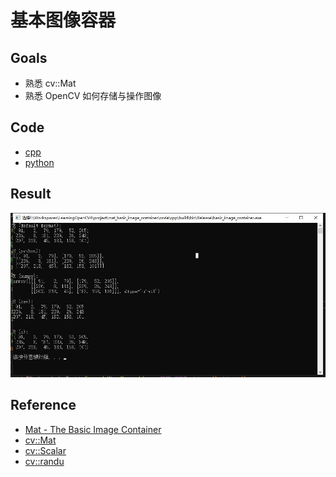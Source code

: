 # 基本图像容器

## Goals

- 熟悉 cv::Mat
- 熟悉 OpenCV 如何存储与操作图像

## Code

- [cpp](./code/cpp)
- [python](./code/python)

## Result

![result](https://github.com/QWERDF007/LearningOpenCV4/blob/master/project/mat_basic_image_container/result/result.jpg)

## Reference

- [Mat - The Basic Image Container](<https://docs.opencv.org/master/d6/d6d/tutorial_mat_the_basic_image_container.html>)
- [cv::Mat](https://docs.opencv.org/master/d3/d63/classcv_1_1Mat.html)
- [cv::Scalar](<https://docs.opencv.org/4.1.0/d1/da0/classcv_1_1Scalar__.html>)
- [cv::randu](<https://docs.opencv.org/4.1.0/d2/de8/group__core__array.html#ga1ba1026dca0807b27057ba6a49d258c0>)

